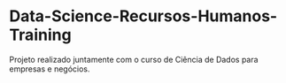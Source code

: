 # Data-Science-Recursos-Humanos-Training
Projeto realizado juntamente com o curso de Ciência de Dados para empresas e negócios.
